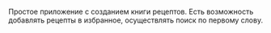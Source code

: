 Простое приложение с созданием книги рецептов. 
Есть возможность добавлять рецепты в избранное, осуществлять поиск по первому слову.

